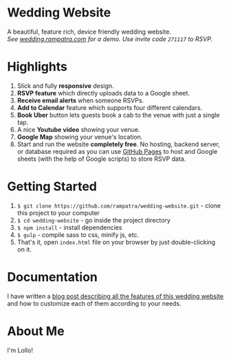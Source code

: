 # Wedding Website
A beautiful, feature rich, device friendly wedding website.  
_See [wedding.rampatra.com](http://wedding.rampatra.com/) for a demo. Use invite code `271117` to RSVP._

# Highlights
1. Slick and fully __responsive__ design.
2. __RSVP feature__ which directly uploads data to a Google sheet.
3. __Receive email alerts__ when someone RSVPs.
4. __Add to Calendar__ feature which supports four different calendars.
5. __Book Uber__ button lets guests book a cab to the venue with just a single tap.
6. A nice __Youtube video__ showing your venue.
7. __Google Map__ showing your venue's location.
8. Start and run the website __completely free__. No hosting, backend server, or database required as you can use
   [GitHub Pages](https://pages.github.com/) to host and Google sheets (with the help of Google scripts) to store RSVP
   data.

# Getting Started
1. `$ git clone https://github.com/rampatra/wedding-website.git` - clone this project to your computer
2. `$ cd wedding-website` - go inside the project directory
3. `$ npm install` - install dependencies
4. `$ gulp` - compile sass to css, minify js, etc.
5. That's it, open `index.html` file on your browser by just double-clicking on it.

# Documentation
I have written a 
[blog post describing all the features of this wedding website](https://blog.rampatra.com/wedding-website) and how to
customize each of them according to your needs.

# About Me
I'm Lollo!
